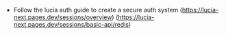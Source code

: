 - Follow the lucia auth guide to create a secure auth system (https://lucia-next.pages.dev/sessions/overview) (https://lucia-next.pages.dev/sessions/basic-api/redis)